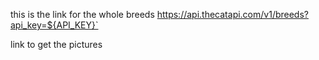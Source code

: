 this is the link for the whole breeds
https://api.thecatapi.com/v1/breeds?api_key=${API_KEY}`

link to get the pictures
